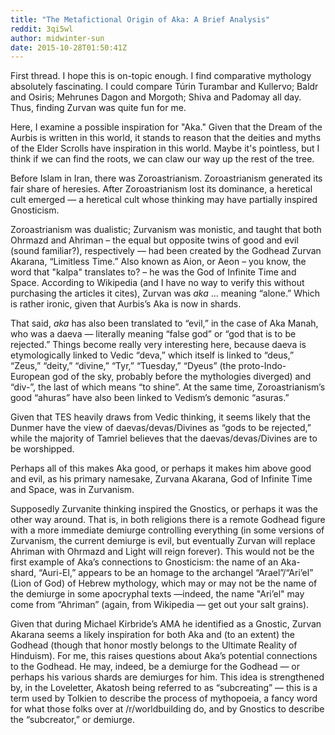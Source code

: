 ```yaml
---
title: "The Metafictional Origin of Aka: A Brief Analysis"
reddit: 3qi5wl
author: midwinter-sun
date: 2015-10-28T01:50:41Z
---
```


First thread. I hope this is on-topic enough. I find comparative mythology absolutely fascinating. I could compare Túrin Turambar and Kullervo; Baldr and Osiris; Mehrunes Dagon and Morgoth; Shiva and Padomay all day. Thus, finding Zurvan was quite fun for me.

Here, I examine a possible inspiration for "Aka." Given that the Dream of the Aurbis is written in this world, it stands to reason that the deities and myths of the Elder Scrolls have inspiration in this world. Maybe it's pointless, but I think if we can find the roots, we can claw our way up the rest of the tree.

Before Islam in Iran, there was Zoroastrianism. Zoroastrianism generated its fair share of heresies. After Zoroastrianism lost its dominance, a heretical cult emerged — a heretical cult whose thinking may have partially inspired Gnosticism. 

Zoroastrianism was dualistic; Zurvanism was monistic, and taught that both Ohrmazd and Ahriman – the equal but opposite twins of good and evil (sound familiar?), respectively — had been created by the Godhead Zurvan Akarana, “Limitless Time.” Also known as Aion, or Aeon – you know, the word that "kalpa" translates to? – he was the God of Infinite Time and Space. According to Wikipedia (and I have no way to verify this without purchasing the articles it cites), Zurvan was *aka* … meaning “alone.” Which is rather ironic, given that Aurbis’s Aka is now in shards.

That said, *aka* has also been translated to “evil,” in the case of Aka Manah, who was a daeva — literally meaning “false god” or “god that is to be rejected.” Things become really very interesting here, because daeva is etymologically linked to Vedic “deva,” which itself is linked to “deus,” “Zeus,” “deity,” “divine,” “Tyr,” “Tuesday,” “Dyeus” (the proto-Indo-European god of the sky, probably before the mythologies diverged) and “div-”, the last of which means “to shine”. At the same time, Zoroastrianism’s good “ahuras” have also been linked to Vedism’s demonic “asuras.”

Given that TES heavily draws from Vedic thinking, it seems likely that the Dunmer have the view of daevas/devas/Divines as “gods to be rejected,” while the majority of Tamriel believes that the daevas/devas/Divines are to be worshipped. 

Perhaps all of this makes Aka good, or perhaps it makes him above good and evil, as his primary namesake, Zurvana Akarana, God of Infinite Time and Space, was in Zurvanism.

Supposedly Zurvanite thinking inspired the Gnostics, or perhaps it was the other way around. That is, in both religions there is a remote Godhead figure with a more immediate demiurge controlling everything (in some versions of Zurvanism, the current demiurge is evil, but eventually Zurvan will replace Ahriman with Ohrmazd and Light will reign forever). This would not be the first example of Aka’s connections to Gnosticism: the name of an Aka-shard, “Auri-El,” appears to be an homage to the archangel “Arael”/“Ari’el” (Lion of God) of Hebrew mythology, which may or may not be the name of the demiurge in some apocryphal texts —indeed, the name "Ari’el" may come from “Ahriman” (again, from Wikipedia — get out your salt grains). 

Given that during Michael Kirbride’s AMA he identified as a Gnostic, Zurvan Akarana seems a likely inspiration for both Aka and (to an extent) the Godhead (though that honor mostly belongs to the Ultimate Reality of Hinduism). For me, this raises questions about Aka’s potential connections to the Godhead. He may, indeed, be a demiurge for the Godhead — or perhaps his various shards are demiurges for him. This idea is strengthened by, in the Loveletter, Akatosh being referred to as “subcreating” –– this is a term used by Tolkien to describe the process of mythopoeia, a fancy word for what those folks over at /r/worldbuilding do, and by Gnostics to describe the “subcreator,” or demiurge.

